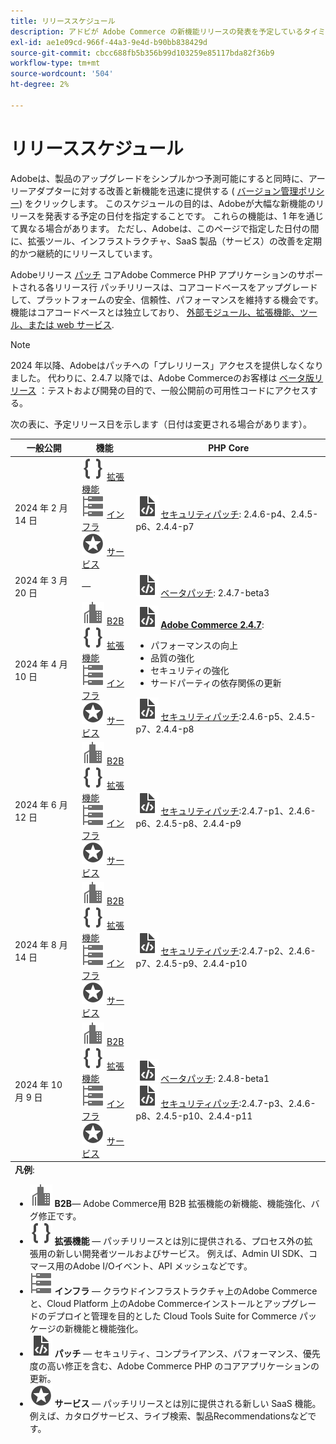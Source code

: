 ```yaml
---
title: リリーススケジュール
description: アドビが Adobe Commerce の新機能リリースの発表を予定しているタイミングを学びます。
exl-id: ae1e09cd-966f-44a3-9e4d-b90bb838429d
source-git-commit: cbcc688fb5b356b99d103259e85117bda82f36b9
workflow-type: tm+mt
source-wordcount: '504'
ht-degree: 2%

---
```


# リリーススケジュール

Adobeは、製品のアップグレードをシンプルかつ予測可能にすると同時に、アーリーアダプターに対する改善と新機能を迅速に提供する ( [バージョン管理ポリシー](versioning-policy.md)) をクリックします。 このスケジュールの目的は、Adobeが大幅な新機能のリリースを発表する予定の日付を指定することです。 これらの機能は、1 年を通じて異なる場合があります。 ただし、Adobeは、このページで指定した日付の間に、拡張ツール、インフラストラクチャ、SaaS 製品（サービス）の改善を定期的かつ継続的にリリースしています。

Adobeリリース [パッチ](versioning-policy.md#patch-release) コアAdobe Commerce PHP アプリケーションのサポートされる各リリース行 パッチリリースは、コアコードベースをアップグレードして、プラットフォームの安全、信頼性、パフォーマンスを維持する機会です。 機能はコアコードベースとは独立しており、 [外部モジュール、拡張機能、ツール、または web サービス](versioning-policy.md#extensibility-infrastructure-and-services-release).

>[!NOTE]
>
>2024 年以降、Adobeはパッチへの「プレリリース」アクセスを提供しなくなりました。 代わりに、2.4.7 以降では、Adobe Commerceのお客様は [ベータ版リリース](beta.md) ：テストおよび開発の目的で、一般公開前の可用性コードにアクセスする。

次の表に、予定リリース日を示します（日付は変更される場合があります）。

<table>
<thead>
  <tr>
    <th>一般公開</th>
    <th>機能</th>
    <th>PHP Core</th>
  </tr>
</thead>
<tfoot>
   <tr>
      <td colspan="3"><strong>凡例</strong>:
         <ul>
            <li><strong><img alt="B2B 機能アイコン" src="../assets/icons/enterprise.svg"></img> B2B</strong>— Adobe Commerce用 B2B 拡張機能の新機能、機能強化、バグ修正です。</li>
            <li><strong><img alt="拡張機能アイコン" src="../assets/icons/brackets.svg"></img> 拡張機能</strong> — パッチリリースとは別に提供される、プロセス外の拡張用の新しい開発者ツールおよびサービス。 例えば、Admin UI SDK、コマース用のAdobe I/Oイベント、API メッシュなどです。</li>
            <li><strong><img alt="インフラストラクチャ機能のアイコン" src="../assets/icons/servers.svg"></img> インフラ</strong> — クラウドインフラストラクチャ上のAdobe Commerceと、Cloud Platform 上のAdobe Commerceインストールとアップグレードのデプロイと管理を目的とした Cloud Tools Suite for Commerce パッケージの新機能と機能強化。</li>
            <li><strong><img alt="パッチリリースアイコン" src="../assets/icons/file-code.svg"></img> パッチ</strong> — セキュリティ、コンプライアンス、パフォーマンス、優先度の高い修正を含む、Adobe Commerce PHP のコアアプリケーションの更新。</li>
            <li><strong><img alt="サービス機能アイコン" src="../assets/icons/feature.svg"></img> サービス</strong> — パッチリリースとは別に提供される新しい SaaS 機能。 例えば、カタログサービス、ライブ検索、製品Recommendationsなどです。</li>
         </ul>
      </td>
   </tr>
</tfoot>
<tbody>
  <tr>
    <td>2024 年 2 月 14 日</td>
    <td><img alt="拡張機能アイコン" src="../assets/icons/brackets.svg"></img> <a href="https://developer.adobe.com/commerce/extensibility/">拡張機能</a><br><img alt="インフラストラクチャ機能のアイコン" src="../assets/icons/servers.svg"></img> <a href="https://experienceleague.adobe.com/docs/commerce-cloud-service/user-guide/release-notes/cloud-tools-suite.html">インフラ</a><br><img alt="サービス機能アイコン" src="../assets/icons/feature.svg"></img> <a href="https://experienceleague.adobe.com/docs/commerce-merchant-services/user-guides/release-information/release-notes-all.html">サービス</a></td>
    <td><img alt="パッチリリースアイコン" src="../assets/icons/file-code.svg"></img> <a href="release-notes/security/overview.md">セキュリティパッチ</a>: 2.4.6-p4、2.4.5-p6、2.4.4-p7</td>
  </tr>
  <tr>
    <td>2024 年 3 月 20 日</td>
    <td>—</td>
    <td><img alt="パッチリリースアイコン" src="../assets/icons/file-code.svg"></img> <a href="release-notes/commerce/overview.md">ベータパッチ</a>: 2.4.7-beta3</td>
  </tr>
  <tr>
    <td>2024 年 4 月 10 日</td>
    <td><img alt="B2B 機能アイコン" src="../assets/icons/enterprise.svg"></img> <a href="https://experienceleague.adobe.com/docs/commerce-admin/b2b/release-notes.html">B2B</a><br><img alt="拡張機能アイコン" src="../assets/icons/brackets.svg"></img> <a href="https://developer.adobe.com/commerce/extensibility/">拡張機能</a><br><img alt="インフラストラクチャ機能のアイコン" src="../assets/icons/servers.svg"></img> <a href="https://experienceleague.adobe.com/docs/commerce-cloud-service/user-guide/release-notes/cloud-tools-suite.html">インフラ</a><br><img alt="サービス機能アイコン" src="../assets/icons/feature.svg"></img> <a href="https://experienceleague.adobe.com/docs/commerce-merchant-services/user-guides/release-information/release-notes-all.html">サービス</a></td>
    <td><img alt="パッチリリースアイコン" src="../assets/icons/file-code.svg"></img> <a href="release-notes/commerce/overview.md"><strong>Adobe Commerce 2.4.7</a></strong>:<ul><li>パフォーマンスの向上</li><li>品質の強化</li><li>セキュリティの強化</li><li>サードパーティの依存関係の更新</li></ul><img alt="パッチリリースアイコン" src="../assets/icons/file-code.svg"></img> <a href="release-notes/security/overview.md">セキュリティパッチ</a>:2.4.6-p5、2.4.5-p7、2.4.4-p8</td>
  </tr>
  <tr>
    <td>2024 年 6 月 12 日</td>
    <td><img alt="B2B 機能アイコン" src="../assets/icons/enterprise.svg"></img> <a href="https://experienceleague.adobe.com/docs/commerce-admin/b2b/release-notes.html">B2B</a><br><img alt="拡張機能アイコン" src="../assets/icons/brackets.svg"></img> <a href="https://developer.adobe.com/commerce/extensibility/">拡張機能</a><br><img alt="インフラストラクチャ機能のアイコン" src="../assets/icons/servers.svg"></img> <a href="https://experienceleague.adobe.com/docs/commerce-cloud-service/user-guide/release-notes/cloud-tools-suite.html">インフラ</a><br><img alt="サービス機能アイコン" src="../assets/icons/feature.svg"></img> <a href="https://experienceleague.adobe.com/docs/commerce-merchant-services/user-guides/release-information/release-notes-all.html">サービス</a></td>
    <td><img alt="パッチリリースアイコン" src="../assets/icons/file-code.svg"></img> <a href="release-notes/security/overview.md">セキュリティパッチ</a>:2.4.7-p1、2.4.6-p6、2.4.5-p8、2.4.4-p9</td>
  </tr>
  <tr>
    <td>2024 年 8 月 14 日</td>
    <td><img alt="B2B 機能アイコン" src="../assets/icons/enterprise.svg"></img> <a href="https://experienceleague.adobe.com/docs/commerce-admin/b2b/release-notes.html">B2B</a><br><img alt="拡張機能アイコン" src="../assets/icons/brackets.svg"></img> <a href="https://developer.adobe.com/commerce/extensibility/">拡張機能</a><br><img alt="インフラストラクチャ機能のアイコン" src="../assets/icons/servers.svg"></img> <a href="https://experienceleague.adobe.com/docs/commerce-cloud-service/user-guide/release-notes/cloud-tools-suite.html">インフラ</a><br><img alt="サービス機能アイコン" src="../assets/icons/feature.svg"></img> <a href="https://experienceleague.adobe.com/docs/commerce-merchant-services/user-guides/release-information/release-notes-all.html">サービス</a></td>
    <td><img alt="パッチリリースアイコン" src="../assets/icons/file-code.svg"></img> <a href="release-notes/security/overview.md">セキュリティパッチ</a>:2.4.7-p2、2.4.6-p7、2.4.5-p9、2.4.4-p10</td>
  </tr>
  <tr>
    <td>2024 年 10 月 9 日</td>
    <td><img alt="B2B 機能アイコン" src="../assets/icons/enterprise.svg"></img> <a href="https://experienceleague.adobe.com/docs/commerce-admin/b2b/release-notes.html">B2B</a><br><img alt="拡張機能アイコン" src="../assets/icons/brackets.svg"></img> <a href="https://developer.adobe.com/commerce/extensibility/">拡張機能</a><br><img alt="インフラストラクチャ機能のアイコン" src="../assets/icons/servers.svg"></img> <a href="https://experienceleague.adobe.com/docs/commerce-cloud-service/user-guide/release-notes/cloud-tools-suite.html">インフラ</a><br><img alt="サービス機能アイコン" src="../assets/icons/feature.svg"></img> <a href="https://experienceleague.adobe.com/docs/commerce-merchant-services/user-guides/release-information/release-notes-all.html">サービス</a></td>
    <td><img alt="パッチリリースアイコン" src="../assets/icons/file-code.svg"></img> <a href="release-notes/commerce/overview.md">ベータパッチ</a>: 2.4.8-beta1<br><img alt="パッチリリースアイコン" src="../assets/icons/file-code.svg"></img> <a href="release-notes/security/overview.md">セキュリティパッチ</a>:2.4.7-p3、2.4.6-p8、2.4.5-p10、2.4.4-p11</td>
  </tr>
</tbody>
</table>
